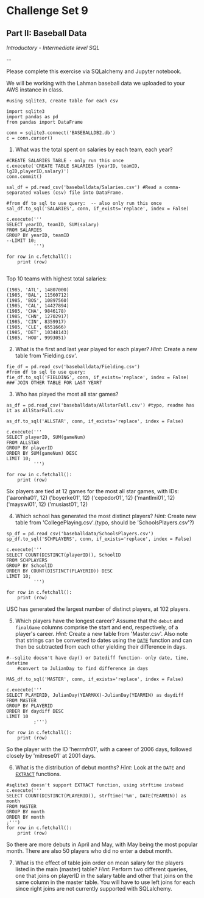 # Challenge Set 9
## Part II: Baseball Data

*Introductory - Intermediate level SQL*

--

Please complete this exercise via SQLalchemy and Jupyter notebook.

We will be working with the Lahman baseball data we uploaded to your AWS instance in class. 

```
#using sqlite3, create table for each csv

import sqlite3
import pandas as pd
from pandas import DataFrame

conn = sqlite3.connect('BASEBALLDB2.db')
c = conn.cursor()
```
1. What was the total spent on salaries by each team, each year?

```
#CREATE SALARIES TABLE - only run this once
c.execute('CREATE TABLE SALARIES (yearID, teamID, lgID,playerID,salary)')
conn.commit()

sal_df = pd.read_csv('baseballdata/Salaries.csv') #Read a comma-separated values (csv) file into DataFrame.

#from df to sql to use query:  -- also only run this once
sal_df.to_sql('SALARIES', conn, if_exists='replace', index = False)

c.execute('''  
SELECT yearID, teamID, SUM(salary)
FROM SALARIES
GROUP BY yearID, teamID
--LIMIT 10;
          ''')

for row in c.fetchall():
    print (row)
    
```
Top 10 teams with highest total salaries:
```
(1985, 'ATL', 14807000)
(1985, 'BAL', 11560712)
(1985, 'BOS', 10897560)
(1985, 'CAL', 14427894)
(1985, 'CHA', 9846178)
(1985, 'CHN', 12702917)
(1985, 'CIN', 8359917)
(1985, 'CLE', 6551666)
(1985, 'DET', 10348143)
(1985, 'HOU', 9993051)
```



2. What is the first and last year played for each player? *Hint:* Create a new table from 'Fielding.csv'.
```
fie_df = pd.read_csv('baseballdata/Fielding.csv')
#from df to sql to use query:
fie_df.to_sql('FIELDING', conn, if_exists='replace', index = False)
### JOIN OTHER TABLE FOR LAST YEAR?
```

3. Who has played the most all star games?
```
as_df = pd.read_csv('baseballdata/AllstarFull.csv') #typo, readme has it as AllStarFull.csv

as_df.to_sql('ALLSTAR', conn, if_exists='replace', index = False)

c.execute('''  
SELECT playerID, SUM(gameNum)
FROM ALLSTAR
GROUP BY playerID
ORDER BY SUM(gameNum) DESC
LIMIT 10;
          ''')

for row in c.fetchall():
    print (row)
```
Six players are tied at 12 games for the most all star games, with IDs: ('aaronha01', 12) ('boyerke01', 12) ('cepedor01', 12) ('mantlmi01', 12) ('mayswi01', 12) ('musiast01', 12)


4. Which school has generated the most distinct players? *Hint:* Create new table from 'CollegePlaying.csv'.(typo, should be 'SchoolsPlayers.csv'?)

```
sp_df = pd.read_csv('baseballdata/SchoolsPlayers.csv') 
sp_df.to_sql('SCHPLAYERS', conn, if_exists='replace', index = False)

c.execute('''  
SELECT COUNT(DISTINCT(playerID)), SchoolID
FROM SCHPLAYERS
GROUP BY SchoolID
ORDER BY COUNT(DISTINCT(PLAYERID)) DESC
LIMIT 10;
          ''')

for row in c.fetchall():
    print (row)
```
USC has generated the largest number of distinct players, at 102 players.


5. Which players have the longest career? Assume that the `debut` and `finalGame` columns comprise the start and end, respectively, of a player's career. *Hint:* Create a new table from 'Master.csv'. Also note that strings can be converted to dates using the [`DATE`](https://wiki.postgresql.org/wiki/Working_with_Dates_and_Times_in_PostgreSQL#WORKING_with_DATETIME.2C_DATE.2C_and_INTERVAL_VALUES) function and can then be subtracted from each other yielding their difference in days.

```
#--sqlite doesn't have day() or Datediff function- only date, time, datetime
    #convert to JulianDay to find difference in days

MAS_df.to_sql('MASTER', conn, if_exists='replace', index = False)

c.execute('''  
SELECT PLAYERID, JulianDay(YEARMAX)-JulianDay(YEARMIN) as daydiff
FROM MASTER
GROUP BY PLAYERID
ORDER BY daydiff DESC
LIMIT 10
          ;''')

for row in c.fetchall():
    print (row)
```
So the player with the ID 'herrmfr01', with a career of 2006 days, followed closely by 'mitrese01' at 2001 days.


6. What is the distribution of debut months? *Hint:* Look at the `DATE` and [`EXTRACT`](https://www.postgresql.org/docs/current/static/functions-datetime.html#FUNCTIONS-DATETIME-EXTRACT) functions.

```
#sqlite3 doesn't support EXTRACT function, using strftime instead
c.execute('''  
SELECT COUNT(DISTINCT(PLAYERID)), strftime('%m', DATE(YEARMIN)) as month 
FROM MASTER
GROUP BY month
ORDER BY month
;''')
for row in c.fetchall():
    print (row)
```
So there are more debuts in April and May, with May being the most popular month. There are also 50 players who did no enter a debut month.


7. What is the effect of table join order on mean salary for the players listed in the main (master) table? *Hint:* Perform two different queries, one that joins on playerID in the salary table and other that joins on the same column in the master table. You will have to use left joins for each since right joins are not currently supported with SQLalchemy.
